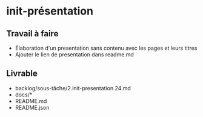 # init-présentation

## Travail à faire
- Élaboration d'un presentation sans contenu avec les pages et leurs titres
- Ajouter le lien de presentation dans readme.md

## Livrable

- backlog/sous-tâche/2.init-presentation.24.md
- docs/*
- README.md
- README.json


